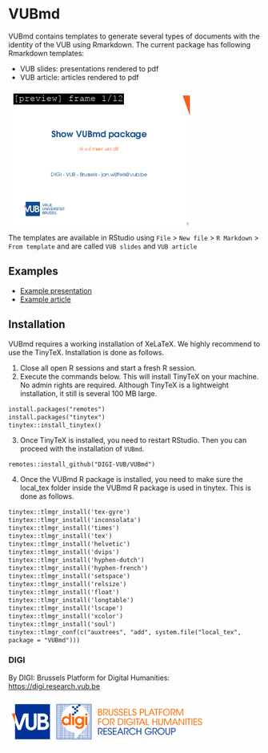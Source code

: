 # VUBmd

VUBmd contains templates to generate several types of documents with the identity of the VUB using Rmarkdown. The current package has following Rmarkdown templates:

- VUB slides: presentations rendered to pdf
- VUB article: articles rendered to pdf

![](vignettes/example-slides.gif)

The templates are available in RStudio using `File` > `New file` > `R Markdown` > `From template` and are called `VUB slides` and `VUB article`

## Examples

- [Example presentation](vignettes/example-slides.pdf)
- [Example article](vignettes/example-article.pdf)

## Installation

VUBmd requires a working installation of XeLaTeX. We highly recommend to use the TinyTeX. Installation is done as follows.

1. Close all open R sessions and start a fresh R session. 
2. Execute the commands below. This will install TinyTeX on your machine. No admin rights are required. Although TinyTeX is a lightweight installation, it still is several 100 MB large.

```{r}
install.packages("remotes")
install.packages("tinytex")
tinytex::install_tinytex()
```

3. Once TinyTeX is installed, you need to restart RStudio. Then you can proceed with the installation of `VUBmd`.

```{r}
remotes::install_github("DIGI-VUB/VUBmd")
```

4. Once the VUBmd R package is installed, you need to make sure the local_tex folder inside the VUBmd R package is used in tinytex. This is done as follows.

```{r}
tinytex::tlmgr_install('tex-gyre')
tinytex::tlmgr_install('inconsolata')
tinytex::tlmgr_install('times')
tinytex::tlmgr_install('tex')
tinytex::tlmgr_install('helvetic')
tinytex::tlmgr_install('dvips')
tinytex::tlmgr_install('hyphen-dutch')
tinytex::tlmgr_install('hyphen-french')
tinytex::tlmgr_install('setspace')
tinytex::tlmgr_install('relsize')
tinytex::tlmgr_install('float')
tinytex::tlmgr_install('longtable')
tinytex::tlmgr_install('lscape')
tinytex::tlmgr_install('xcolor')
tinytex::tlmgr_install('soul')
tinytex::tlmgr_conf(c("auxtrees", "add", system.file("local_tex", package = "VUBmd")))
```


### DIGI

By DIGI: Brussels Platform for Digital Humanities: https://digi.research.vub.be

![](vignettes/logo.png)
